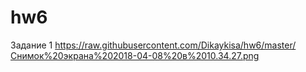 # hw6
Задание 1 https://raw.githubusercontent.com/Dikaykisa/hw6/master/Снимок%20экрана%202018-04-08%20в%2010.34.27.png
